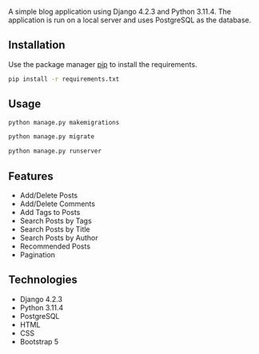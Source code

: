 A simple blog application using Django 4.2.3 and Python 3.11.4. The application is run on a local server and uses PostgreSQL as the database.

## Installation

Use the package manager [pip](https://pip.pypa.io/en/stable/) to install the requirements.

```bash
pip install -r requirements.txt 
```
## Usage

```bash
python manage.py makemigrations
```

```bash
python manage.py migrate
```

```bash
python manage.py runserver
```

## Features

- Add/Delete Posts
- Add/Delete Comments
- Add Tags to Posts
- Search Posts by Tags
- Search Posts by Title
- Search Posts by Author
- Recommended Posts
- Pagination

## Technologies

- Django 4.2.3
- Python 3.11.4
- PostgreSQL
- HTML
- CSS
- Bootstrap 5